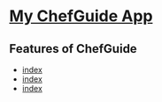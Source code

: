 [My ChefGuide App](https://github.com/BelieveC/Rails_ChefGuide)
================================

Features of ChefGuide
------------------------------------

* [index](Rails_ChefGuide/CookBook_App_Preview/Untitled.png)
* [index](Rails_ChefGuide/CookBook_App_Preview/Untitled.png)
* [index](Rails_ChefGuide/CookBook_App_Preview/Untitled.png)
